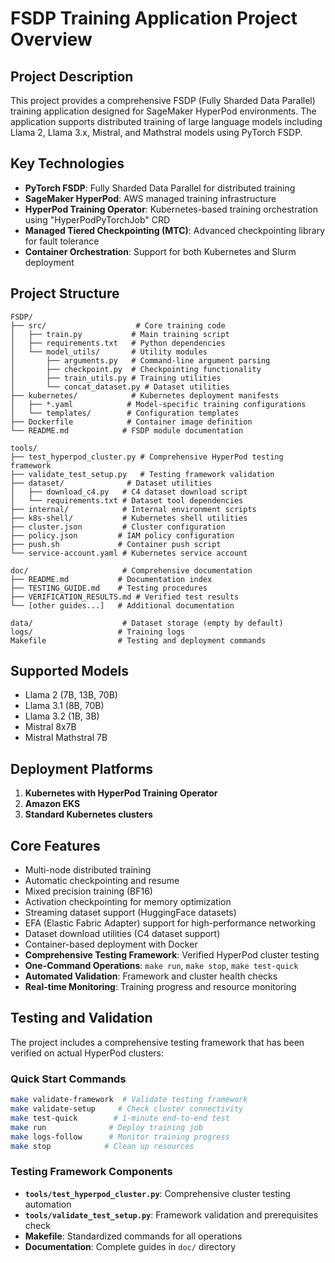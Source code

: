 # FSDP Training Application Project Overview

## Project Description

This project provides a comprehensive FSDP (Fully Sharded Data Parallel) training application designed for SageMaker HyperPod environments. The application supports distributed training of large language models including Llama 2, Llama 3.x, Mistral, and Mathstral models using PyTorch FSDP.

## Key Technologies

- **PyTorch FSDP**: Fully Sharded Data Parallel for distributed training
- **SageMaker HyperPod**: AWS managed training infrastructure
- **HyperPod Training Operator**: Kubernetes-based training orchestration using "HyperPodPyTorchJob" CRD
- **Managed Tiered Checkpointing (MTC)**: Advanced checkpointing library for fault tolerance
- **Container Orchestration**: Support for both Kubernetes and Slurm deployment

## Project Structure

```
FSDP/
├── src/                    # Core training code
│   ├── train.py           # Main training script
│   ├── requirements.txt   # Python dependencies
│   └── model_utils/       # Utility modules
│       ├── arguments.py   # Command-line argument parsing
│       ├── checkpoint.py  # Checkpointing functionality
│       ├── train_utils.py # Training utilities
│       └── concat_dataset.py # Dataset utilities
├── kubernetes/            # Kubernetes deployment manifests
│   ├── *.yaml            # Model-specific training configurations
│   └── templates/        # Configuration templates
├── Dockerfile            # Container image definition
└── README.md            # FSDP module documentation

tools/
├── test_hyperpod_cluster.py # Comprehensive HyperPod testing framework
├── validate_test_setup.py   # Testing framework validation
├── dataset/              # Dataset utilities
│   ├── download_c4.py   # C4 dataset download script
│   └── requirements.txt # Dataset tool dependencies
├── internal/            # Internal environment scripts
├── k8s-shell/           # Kubernetes shell utilities
├── cluster.json         # Cluster configuration
├── policy.json         # IAM policy configuration
├── push.sh             # Container push script
└── service-account.yaml # Kubernetes service account

doc/                     # Comprehensive documentation
├── README.md           # Documentation index
├── TESTING_GUIDE.md    # Testing procedures
├── VERIFICATION_RESULTS.md # Verified test results
└── [other guides...]   # Additional documentation

data/                    # Dataset storage (empty by default)
logs/                   # Training logs
Makefile                # Testing and deployment commands
```

## Supported Models

- Llama 2 (7B, 13B, 70B)
- Llama 3.1 (8B, 70B) 
- Llama 3.2 (1B, 3B)
- Mistral 8x7B
- Mistral Mathstral 7B

## Deployment Platforms

1. **Kubernetes with HyperPod Training Operator**
2. **Amazon EKS**
3. **Standard Kubernetes clusters**

## Core Features

- Multi-node distributed training
- Automatic checkpointing and resume
- Mixed precision training (BF16)
- Activation checkpointing for memory optimization
- Streaming dataset support (HuggingFace datasets)
- EFA (Elastic Fabric Adapter) support for high-performance networking
- Dataset download utilities (C4 dataset support)
- Container-based deployment with Docker
- **Comprehensive Testing Framework**: Verified HyperPod cluster testing
- **One-Command Operations**: `make run`, `make stop`, `make test-quick`
- **Automated Validation**: Framework and cluster health checks
- **Real-time Monitoring**: Training progress and resource monitoring

## Testing and Validation

The project includes a comprehensive testing framework that has been verified on actual HyperPod clusters:

### Quick Start Commands
```bash
make validate-framework  # Validate testing framework
make validate-setup     # Check cluster connectivity
make test-quick        # 1-minute end-to-end test
make run              # Deploy training job
make logs-follow      # Monitor training progress
make stop            # Clean up resources
```

### Testing Framework Components
- **`tools/test_hyperpod_cluster.py`**: Comprehensive cluster testing automation
- **`tools/validate_test_setup.py`**: Framework validation and prerequisites check
- **Makefile**: Standardized commands for all operations
- **Documentation**: Complete guides in `doc/` directory